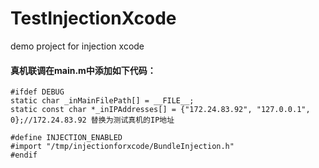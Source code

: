 # TestInjectionXcode
demo project for injection xcode


#### 真机联调在main.m中添加如下代码：

```objc
#ifdef DEBUG
static char _inMainFilePath[] = __FILE__;
static const char *_inIPAddresses[] = {"172.24.83.92", "127.0.0.1", 0};//172.24.83.92 替换为测试真机的IP地址

#define INJECTION_ENABLED
#import "/tmp/injectionforxcode/BundleInjection.h"
#endif
```
